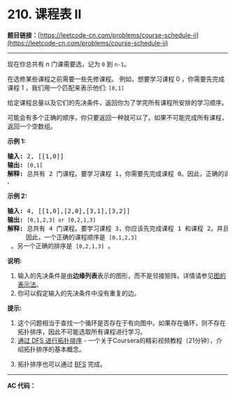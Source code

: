 # 210. 课程表 II

**题目链接：**[https://leetcode-cn.com/problems/course-schedule-ii](https://leetcode-cn.com/problems/course-schedule-ii)

---

<div class="content__1Y2H">
 <div class="notranslate">
  <p>现在你总共有 <em>n</em> 门课需要选，记为&nbsp;<code>0</code>&nbsp;到&nbsp;<code>n-1</code>。</p> 
  <p>在选修某些课程之前需要一些先修课程。&nbsp;例如，想要学习课程 0 ，你需要先完成课程&nbsp;1 ，我们用一个匹配来表示他们: <code>[0,1]</code></p> 
  <p>给定课程总量以及它们的先决条件，返回你为了学完所有课程所安排的学习顺序。</p> 
  <p>可能会有多个正确的顺序，你只要返回一种就可以了。如果不可能完成所有课程，返回一个空数组。</p> 
  <p><strong>示例&nbsp;1:</strong></p> 
  <pre class="language-text"><strong>输入:</strong> 2, [[1,0]] 
<strong>输出: </strong><code>[0,1]</code>
<strong>解释:</strong>&nbsp;总共有 2 门课程。要学习课程 1，你需要先完成课程 0。因此，正确的课程顺序为 <code>[0,1] 。</code></pre> 
  <p><strong>示例&nbsp;2:</strong></p> 
  <pre class="language-text"><strong>输入:</strong> 4, [[1,0],[2,0],[3,1],[3,2]]
<strong>输出: </strong><code>[0,1,2,3] or [0,2,1,3]</code>
<strong>解释:</strong>&nbsp;总共有 4 门课程。要学习课程 3，你应该先完成课程 1 和课程 2。并且课程 1 和课程 2 都应该排在课程 0 之后。
&nbsp;    因此，一个正确的课程顺序是&nbsp;<code>[0,1,2,3]</code> 。另一个正确的排序是&nbsp;<code>[0,2,1,3]</code> 。
</pre> 
  <p><strong>说明:</strong></p> 
  <ol> 
   <li>输入的先决条件是由<strong>边缘列表</strong>表示的图形，而不是邻接矩阵。详情请参见<a href="http://blog.csdn.net/woaidapaopao/article/details/51732947">图的表示法</a>。</li> 
   <li>你可以假定输入的先决条件中没有重复的边。</li> 
  </ol> 
  <p><strong>提示:</strong></p> 
  <ol> 
   <li>这个问题相当于查找一个循环是否存在于有向图中。如果存在循环，则不存在拓扑排序，因此不可能选取所有课程进行学习。</li> 
   <li><a href="https://www.coursera.org/specializations/algorithms">通过 DFS 进行拓扑排序</a> - 一个关于Coursera的精彩视频教程（21分钟），介绍拓扑排序的基本概念。</li> 
   <li> <p>拓扑排序也可以通过&nbsp;<a href="https://baike.baidu.com/item/%E5%AE%BD%E5%BA%A6%E4%BC%98%E5%85%88%E6%90%9C%E7%B4%A2/5224802?fr=aladdin&amp;fromid=2148012&amp;fromtitle=%E5%B9%BF%E5%BA%A6%E4%BC%98%E5%85%88%E6%90%9C%E7%B4%A2">BFS</a>&nbsp;完成。</p> </li> 
  </ol> 
 </div>
</div>

---

**AC 代码：**

```java

```